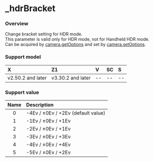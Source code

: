 # \_hdrBracket

### Overview

Change bracket setting for HDR mode.  
This parameter is valid only for HDR mode, not for Handheld HDR mode.  
Can be acquired by [camera.getOptions](../commands/camera.get_options.md) and set by [camera.setOptions](../commands/camera.set_options.md).

### Support model

| X | Z1 | V | SC | S |
|:--|:--|:--|:--|:--|
| v2.50.2 and later | v3.30.2 and later | -- | -- | -- |

### Support value

| Name | Description |
|:--:|:--|
| 0 | -4Ev / ±0Ev / +2Ev (default value) |
| 1 | -1Ev / ±0Ev / +1Ev |
| 2 | -2Ev / ±0Ev / +1Ev |
| 3 | -3Ev / ±0Ev / +3Ev |
| 4 | -4Ev / ±0Ev / +4Ev |
| 5 | -5Ev / ±0Ev / +2Ev |
